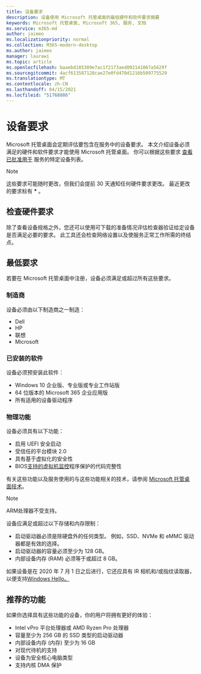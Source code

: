 ```yaml
---
title: 设备要求
description: 设备使用 Microsoft 托管桌面的最低硬件和软件要求摘要
keywords: Microsoft 托管桌面, Microsoft 365, 服务, 文档
ms.service: m365-md
author: jaimeo
ms.localizationpriority: normal
ms.collection: M365-modern-desktop
ms.author: jaimeo
manager: laurawi
ms.topic: article
ms.openlocfilehash: baaebd185389e7ac1f2173aed092141067a5629f
ms.sourcegitcommit: 4acf613587128cae27e0fd470d1216b509775529
ms.translationtype: MT
ms.contentlocale: zh-CN
ms.lasthandoff: 04/15/2021
ms.locfileid: "51768886"
---
```

# <a name="device-requirements"></a>设备要求

Microsoft 托管桌面会定期评估要包含在服务中的设备要求。 本文介绍设备必须满足的硬件和软件要求才能使用 Microsoft 托管桌面。 你可以根据这些要求 [查看已批准用于](device-list.md) 服务的特定设备列表。

> [!NOTE]
> 这些要求可能随时更改，但我们会提前 30 天通知任何硬件要求更改。 最近更改的要求标有 **\*** 。 

## <a name="check-hardware-requirements"></a>检查硬件要求

除了查看设备规格之外，您还可以使用可下载的准备情况评估检查[](../get-ready/readiness-assessment-downloadable.md)器验证给定设备是否满足必要的要求。 此工具还会检查网络设置以及使服务正常工作所需的终结点。

## <a name="minimum-requirements"></a>最低要求

若要在 Microsoft 托管桌面中注册，设备必须满足或超过所有这些要求。

### <a name="manufacturer"></a>制造商

设备必须由以下制造商之一制造：

- Dell
- HP
- 联想
- Microsoft


### <a name="installed-software"></a>已安装的软件

设备必须预安装此软件：

- Windows 10 企业版、专业版或专业工作站版
- 64 位版本的 Microsoft 365 企业应用版 
- 所有适用的设备驱动程序


### <a name="physical-features"></a>物理功能

设备必须具有以下功能：

- 启用 UEFI 安全启动 
- 受信任的平台模块 2.0 
- 具有基于虚拟化的安全性 
- BIOS[支持的虚拟机监控](/windows-hardware/drivers/bringup/device-guard-and-credential-guard)程序保护的代码完整性

有关这些功能以及服务使用的与这些功能相关的技术，请参阅 [Microsoft 托管桌面技术](../intro/technologies.md)。

> [!NOTE]
> ARM处理器不受支持。

设备应满足或超过以下存储和内存限制：

- 启动驱动器必须是除硬盘外的任何类型。 例如，SSD、NVMe 和 eMMC 驱动器都是有效的选择。
- 启动驱动器的容量必须至少为 128 GB。
- 内部设备内存 (RAM) 必须等于或超过 8 GB。

如果设备是在 2020 年 7 月 1 日之后进行，它还应具有 IR 相机和/或指纹读取器，以便支持[Windows Hello。](/windows-hardware/design/device-experiences/windows-hello-enhanced-sign-in-security)

## <a name="recommended-features"></a>推荐的功能

如果你选择具有这些功能的设备，你的用户将拥有更好的体验：

- Intel vPro 平台处理器或 AMD Ryzen Pro 处理器
- 容量至少为 256 GB 的 SSD 类型的启动驱动器
- 内部设备内存 (内存) 至少为 16 GB
- 对现代待机的支持
- 设备为安全核心电脑类型
- 支持内核 DMA 保护
